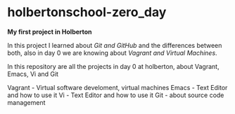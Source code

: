 # holbertonschool-zero_day

**My first project in Holberton**

In this project I learned about *Git and GitHub* and the differences between both, also in day 0 we are knowing about *Vagrant and Virtual Machines*.

In this repository are all the projects in day 0 at holberton, about Vagrant, Emacs, Vi and Git

Vagrant - Virtual software develoment, virtual machines
Emacs - Text Editor and how to use it
Vi - Text Editor and how to use it
Git - about source code management

